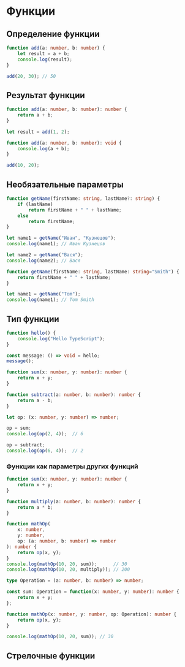 # Функции

## Определение функции

```typescript
function add(a: number, b: number) {
    let result = a + b;
    console.log(result);
}

add(20, 30); // 50
```

## Результат функции

```typescript
function add(a: number, b: number): number {
    return a + b;
}

let result = add(1, 2);
```

```typescript
function add(a: number, b: number): void {
    console.log(a + b);
}

add(10, 20);
```

## Необязательные параметры

```typescript
function getName(firstName: string, lastName?: string) {
    if (lastName)
        return firstName + " " + lastName;
    else
        return firstName;
}

let name1 = getName("Иван", "Кузнецов");
console.log(name1); // Иван Кузнецов

let name2 = getName("Вася");
console.log(name2); // Вася
```

```typescript
function getName(firstName: string, lastName: string="Smith") {
    return firstName + " " + lastName;
}

let name1 = getName("Tom");
console.log(name1); // Tom Smith
```

## Тип функции

```typescript
function hello() {
    console.log("Hello TypeScript");
}

const message: () => void = hello;
message();
```

```typescript
function sum(x: number, y: number): number {
    return x + y;
}

function subtract(a: number, b: number): number {
    return a - b;
}

let op: (x: number, y: number) => number;

op = sum;
console.log(op(2, 4));  // 6

op = subtract;
console.log(op(6, 4));  // 2
```

### Функции как параметры других функций

```typescript
function sum(x: number, y: number): number {
    return x + y;
}

function multiply(a: number, b: number): number {
    return a * b;
}

function mathOp(
	x: number,
	y: number,
	op: (a: number, b: number) => number
): number {
    return op(x, y);
}
console.log(mathOp(10, 20, sum));      // 30 
console.log(mathOp(10, 20, multiply)); // 200 
```

```typescript
type Operation = (a: number, b: number) => number;

const sum: Operation = function(x: number, y: number): number {
    return x + y;
};

function mathOp(x: number, y: number, op: Operation): number {
    return op(x, y);
}

console.log(mathOp(10, 20, sum)); // 30
```

## Стрелочные функции

```typescript

```

```typescript

```

```typescript

```

```typescript

```

```typescript

```
